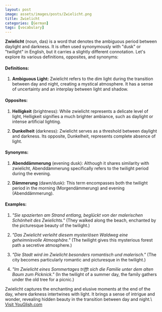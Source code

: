 ```yaml
---
layout: post
image: assets/images/posts/Zwielicht.png
title: Zwielicht
categories: [German]
tags: [vocabulary]
---
```


**Zwielicht** (noun, das) is a word that denotes the ambiguous period between daylight and darkness. It is often used synonymously with "dusk" or "twilight" in English, but it carries a slightly different connotation. Let's explore its various definitions, opposites, and synonyms:

#### Definitions:
1. **Ambiguous Light:** Zwielicht refers to the dim light during the transition between day and night, creating a mystical atmosphere. It has a sense of uncertainty and an interplay between light and shadow.

#### Opposites:
1. **Helligkeit** (brightness): While zwielicht represents a delicate level of light, Helligkeit signifies a much brighter ambiance, such as daylight or intense artificial lighting.

2. **Dunkelheit** (darkness): Zwielicht serves as a threshold between daylight and darkness. Its opposite, Dunkelheit, represents complete absence of light.

#### Synonyms:
1. **Abenddämmerung** (evening dusk): Although it shares similarity with zwielicht, Abenddämmerung specifically refers to the twilight period during the evening.

2. **Dämmerung** (dawn/dusk): This term encompasses both the twilight period in the morning (Morgendämmerung) and evening (Abenddämmerung).


#### Examples:
1. *"Sie spazierten am Strand entlang, beglückt von der malerischen Schönheit des Zwielichts."* (They walked along the beach, enchanted by the picturesque beauty of the twilight.)

2. *"Das Zwielicht verleiht diesem mysteriösen Waldweg eine geheimnisvolle Atmosphäre."* (The twilight gives this mysterious forest path a secretive atmosphere.)

3. *"Die Stadt wird im Zwielicht besonders romantisch und malerisch."* (The city becomes particularly romantic and picturesque in the twilight.)

4. *"Im Zwielicht eines Sommertages trifft sich die Familie unter dem alten Baum zum Picknick."* (In the twilight of a summer day, the family gathers under the old tree for a picnic.)

Zwielicht captures the enchanting and elusive moments at the end of the day, where darkness intertwines with light. It brings a sense of intrigue and wonder, revealing hidden beauty in the transition between day and night.\ <a id="yg-widget-0" class="youglish-widget" data-query="Zwielicht" data-lang="german" data-components="8412" data-auto-start="0" data-bkg-color="theme_light" data-title="How%20to%20pronounce%20Zwielicht%20in%20German"  rel="nofollow" href="https://youglish.com">Visit YouGlish.com</a><script async src="https://youglish.com/public/emb/widget.js" charset="utf-8"></script>